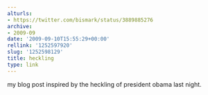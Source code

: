 ```yaml
---
alturls:
- https://twitter.com/bismark/status/3889885276
archive:
- 2009-09
date: '2009-09-10T15:55:29+00:00'
rellink: '1252597920'
slug: '1252598129'
title: heckling
type: link
---
```


my blog post inspired by the heckling of president obama last night.

